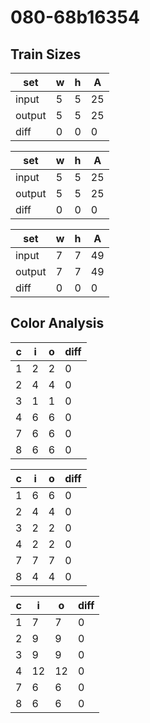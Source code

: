 # 080-68b16354
## Train Sizes

|set|w|h|A|
|---|---|---|---|
|input|5|5|25|
|output|5|5|25|
|diff|0|0|0|


|set|w|h|A|
|---|---|---|---|
|input|5|5|25|
|output|5|5|25|
|diff|0|0|0|


|set|w|h|A|
|---|---|---|---|
|input|7|7|49|
|output|7|7|49|
|diff|0|0|0|


## Color Analysis

|c|i|o|diff|
|---|---|---|---|
|1|2|2|0|
|2|4|4|0|
|3|1|1|0|
|4|6|6|0|
|7|6|6|0|
|8|6|6|0|


|c|i|o|diff|
|---|---|---|---|
|1|6|6|0|
|2|4|4|0|
|3|2|2|0|
|4|2|2|0|
|7|7|7|0|
|8|4|4|0|


|c|i|o|diff|
|---|---|---|---|
|1|7|7|0|
|2|9|9|0|
|3|9|9|0|
|4|12|12|0|
|7|6|6|0|
|8|6|6|0|

